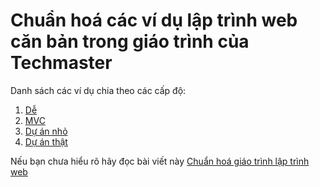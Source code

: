 # Chuẩn hoá các ví dụ lập trình web căn bản trong giáo trình của Techmaster

Danh sách các ví dụ chia theo các cấp độ:

1. [Dễ](Basic.md)
2. [MVC](MVC.md)
3. [Dự án nhỏ](MiniProject.md)
4. [Dự án thật](Project.md)

Nếu bạn chưa hiểu rõ hãy đọc bài viết này [Chuẩn hoá giáo trình lập trình web](https://techmaster.vn/posts/33993/chuan-hoa-giao-trinh-lap-trinh-web)